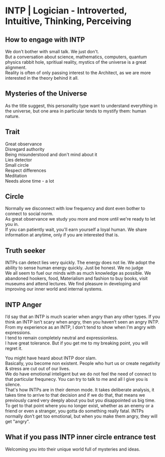 # INTP | Logician -  Introverted, Intuitive, Thinking, Perceiving

## How to engage with INTP
We don't bother with small talk. We just don't. </br>
But a conversation about science, mathematics, computers, quantum physics rabbit hole, spritiual reality, mystics of the universe is a great alignment. </br>
Reality is often of only passing interest to the Architect, as we are more interested in the theory behind it all. </br>

## Mysteries of the Universe
As the title suggest, this personality type want to understand everything in the universe, but one area in particular tends to mystify them: human nature. </br>

## Trait
Great observance </br>
Disregard authority </br>
Being misunderstood and don't mind about it </br>
Lies detector </br>
Small circle </br>
Respect differences </br>
Meditation </br>
Needs alone time - a lot </br>

## Circle
Normally we disconnect with low frequency and dont even bother to connect to social norm. </br>
As great observance we study you more and more until we're ready to let you in.  </br>
If you can patiently wait, you'll earn yourself a loyal human. We share information at anytime, 
only if you are interested that is. </br>

## Truth seeker
INTPs can detect lies very quickly. The energy does not lie. We adopt the ability to sense human energy quickly. Just be honest. We no judge </br>
We all seem to fuel our minds with as much knowledge as possible. We abandoned hookers, food, Materialism and fashion to buy books, visit museums and attend lectures. We find pleasure in developing and improving our inner world and internal systems. 

## INTP Anger
I’d say that an INTP is much scarier when angry than any other types. If you think an INTP isn’t scary when angry, then you haven’t seen an angry INTP.
From my experience as an INTP, I don’t tend to show when I’m angry with expressions. </br>
I tend to remain completely neutral and expressionless. </br>
I have great tolerance. But if you get me to my breaking point, you will regret it. </br>

You might have heard about INTP door slam. </br>
Basically, you become non existent. People who hurt us or create negativity & stress are cut out of our lives. </br>
We do have emotional inteligent but we do not feel the need of connect to that particular frequnecy.
You can try to talk to me and all I give you is silence. </br>
That's how INTPs are in their demon mode. It takes deliberate analysis, it takes time to arrive to that decision and if we do that, 
that means we previously cared very deeply about you but you disappointed us big time. </br>
To get to that point where you no longer exist, whether as an enemy or a friend or even a stranger, you gotta do something really fatal.
INTPs normally don’t get too emotional, but when you make them angry, they will get "angry". </br>

## What if you pass INTP inner circle entrance test
Welcoming you into their unique world full of mysteries and ideas.
